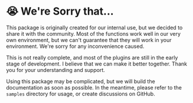 # 😭 We're Sorry that...

This package is originally created for our internal use, but we decided to share it with the community. Most of the functions work well in our very own environment, but we can't guarantee that they will work in your environment. We're sorry for any inconvenience caused.

This is not really complete, and most of the plugins are still in the early stage of development. I believe that we can make it better together. Thank you for your understanding and support.

Using this package may be complicated, but we will build the documentation as soon as possible. In the meantime, please refer to the `samples` directory for usage, or create discussions on GitHub.